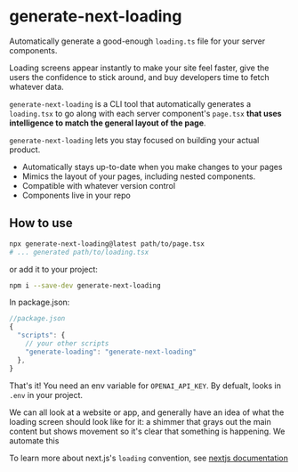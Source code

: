 # generate-next-loading
Automatically generate a good-enough `loading.ts` file for your server components.

Loading screens appear instantly to make your site feel faster, give the users the confidence to stick around, and buy developers time to fetch whatever data.

`generate-next-loading` is a CLI tool that automatically generates a `loading.tsx` to go along with each server component's `page.tsx` **that uses intelligence to match the general layout of the page**.

`generate-next-loading` lets you stay focused on building your actual product.
- Automatically stays up-to-date when you make changes to your pages
- Mimics the layout of your pages, including nested components.
- Compatible with whatever version control
- Components live in your repo

## How to use
```bash
npx generate-next-loading@latest path/to/page.tsx
# ... generated path/to/loading.tsx
```
or add it to your project:
```bash
npm i --save-dev generate-next-loading
```
In package.json:
```js
//package.json
{
  "scripts": {
    // your other scripts
    "generate-loading": "generate-next-loading"
  },
}
```
That's it! You need an env variable for `OPENAI_API_KEY`. By defualt, looks in `.env` in your project.

We can all look at a website or app, and generally have an idea of what the loading screen should look like for it: a shimmer that grays out the main content but shows movement so it's clear that something is happening. We automate this 

To learn more about next.js's `loading` convention, see [nextjs documentation](https://nextjs.org/docs/app/building-your-application/routing/loading-ui-and-streaming)
